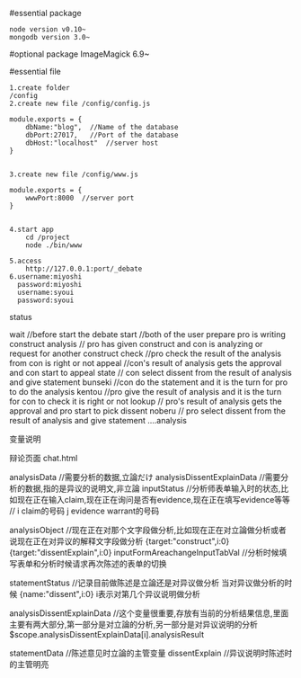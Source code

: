 #essential package

    node version v0.10~
    mongodb version 3.0~

#optional package
    ImageMagick 6.9~


#essential file


    1.create folder
    /config
    2.create new file /config/config.js

    module.exports = {
        dbName:"blog",  //Name of the database
        dbPort:27017,   //Port of the database
        dbHost:"localhost"  //server host
    }


    3.create new file /config/www.js

    module.exports = {
        wwwPort:8000  //server port
    }


    4.start app
        cd /project
        node ./bin/www
        
    5.access
        http://127.0.0.1:port/_debate
    6.username:miyoshi
      password:miyoshi
      username:syoui
      password:syoui


  status

  wait //before start the debate
  start //both of the user prepare pro is writing construct
  analysis // pro has given construct and con is analyzing or request for another construct
  check  //pro check the result of the analysis from con is right or not
  appeal //con's result of analysis gets the approval and con start to appeal
    state // con select dissent from the result of analysis and give statement
  bunseki  //con do the statement and it is the turn for pro to do the analysis
  kentou //pro give the result of analysis and it is the turn for con to check it is right or not
  lookup    // pro's result of analysis gets the approval and pro start to pick dissent
    noberu   // pro select dissent from the result of analysis and give statement
  ....analysis

变量说明

辩论页面
chat.html

analysisData //需要分析的数据,立論だけ
analysisDissentExplainData //需要分析的数据,指的是异议的说明文,非立論
inputStatus //分析师表单输入时的状态,比如现在正在输入claim,现在正在询问是否有evidence,现在正在填写evidence等等
// i claim的号码 j evidence warrant的号码

analysisObject //现在正在对那个文字段做分析,比如现在正在对立論做分析或者说现在正在对异议的解释文字段做分析
{target:"construct",i:0} {target:"dissentExplain",i:0}
inputFormAreachangeInputTabVal  //分析时候填写表单和分析时候请求再次陈述的表单的切换


statementStatus //记录目前做陈述是立論还是对异议做分析
当对异议做分析的时候  {name:"dissent",i:0}  i表示对第几个异议说明做分析


analysisDissentExplainData //这个变量很重要,存放有当前的分析结果信息,里面主要有两大部分,第一部分是对立論的分析,另一部分是对异议说明的分析
$scope.analysisDissentExplainData[i].analysisResult

statementData //陈述意见时立論的主管变量
dissentExplain  //异议说明时陈述时的主管明亮


